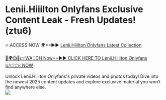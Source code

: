 # Lenii.Hiiilton Onlyfans Exclusive Content Leak - Fresh Updates! (ztu6)

🔥 ACCESS NOW 🌍==►► <a href="https://tinyurl.com/kvy9nzfs" rel="nofollow">Lenii.Hiiilton Onlyfans Latest Collection</a>
<br><br>
[🔴🌍📺📱👉WA𝚃CH Now==►► CLICK HERE TO Lenii.Hiiilton Onlyfans 𝚆𝙰𝚃𝙲𝙷 NOW](https://tinyurl.com/kvy9nzfs)
<br><br>
Unlock Lenii.Hiiilton Onlyfans's private videos and photos today! Dive into the newest 2025 content updates and explore exclusive material you won’t find anywhere else.
<br>
<a href="https://tinyurl.com/kvy9nzfs" rel="nofollow" data-target="animated-image.originalLink"><img src="https://camo.githubusercontent.com/8a4f000d20f83aca3bf7ec5f350d767afa0574a8a352519fd8cfa583a6f93a33/68747470733a2f2f692e696d6775722e636f6d2f644a486b345a712e676966" data-canonical-src="https://i.imgur.com/dJHk4Zq.gif" style="max-width: 100%; display: inline-block;" data-target="animated-image.originalImage"></a>
<br>
